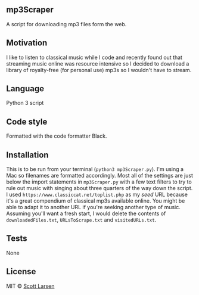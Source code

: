 ## mp3Scraper

A script for downloading mp3 files form the web.

## Motivation

I like to listen to classical music while I code and recently found out that streaming music online was resource intensive so I decided to download a library of royalty-free (for personal use) mp3s so I wouldn't have to stream.

## Language

Python 3 script

## Code style

Formatted with the code formatter Black.

## Installation

This is to be run from your terminal (`python3 mp3Scraper.py`). I'm using a Mac so filenames are formatted accordingly. Most all of the settings are just below the import statements in `mp3Scraper.py` with a few text filters to try to rule out music with singing about three quarters of the way down the script. I used `https://www.classiccat.net/toplist.php` as my _seed_ URL because it's a great compendium of classical mp3s available online. You might be able to adapt it to another URL if you're seeking another type of music. Assuming you'll want a fresh start, I would delete the contents of `downloadedFiles.txt`, `URLsToScrape.txt` and `visitedURLs.txt`.

## Tests

None

## License

MIT © [Scott Larsen](https://ScottLarsen.com)
